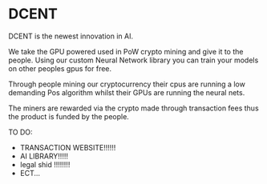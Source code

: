# DCENT

DCENT is the newest innovation in AI.

We take the GPU powered used in PoW crypto mining and give it to the people. Using our custom Neural Network library you can train your models on other peoples gpus for free.

Through people mining our cryptocurrency their cpus are running a low demanding Pos algorithm whilst their GPUs are running the neural nets.

The miners are rewarded via the crypto made through transaction fees thus the product is funded by the people.

TO DO:

* TRANSACTION WEBSITE!!!!!!
* AI LIBRARY!!!!!
* legal shid !!!!!!!!
* ECT...
